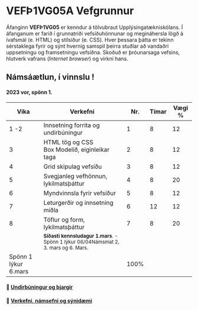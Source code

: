 # VEFÞ1VG05A Vefgrunnur

Áfanginn **VEFÞ1VG05** er kenndur á tölvubraut Upplýsingatækniskólans. Í áfanganum er farið í grunnatriði vefsíðuhönnunar og megináhersla lögð á ívafsmál (e. HTML) og stílsíður (e. CSS). Hver þessara þátta er tekinn sérstaklega fyrir og sýnt hvernig samspil þeirra stuðlar að vandaðri uppsetningu og framsetningu vefsíðna. Skoðuð er þróunarsaga vefsins, hlutverk vafrans (_Internet browser_) og virkni hans.

## Námsáætlun, í vinnslu !

#### 2023 vor, spönn 1. 

| Vika  | Verkefni  | Nr. | Tímar | Vægi % |
|---|---|---|---|---|
| 1 -2  | Innsetning forrita og undirbúningur  | 1  | 8 | 12 |
| 3  | HTML tög og CSS <br>Box Modelið, eiginleikar taga  | 2 | 8  | 12 |
| 4  | Grid skipulag vefsíðu | 3  | 8 | 12 |
| 5  | Svegjanleg vefhönnun, lykilmatsþáttur | 4  | 8  | 20 |
| 6  | Myndvinnsla fyrir vefsíður | 5  | 8 | 12  |
| 7  | Leturgerðir og innsetning miðla | 6  | 12 | 12 |
| 8  | Töflur og form, lykilmatsþáttur | 7 | 8 | 20 |
|   | <sub>**Síðasti  kennsludagur 1.mars**. - Spönn 1 lýkur  06/04Námsmat 2, 3. mars og 6. Mars.
Spönn 1 lýkur 6.mars </sub> |  | 100%  |



#### 👋 [Undirbúningur og bjargir](https://github.com/vefgrunnur/Namsefni/wiki)

#### 🧙 [Verkefni, námsefni og sýnidæmi](https://github.com/vefgrunnur/namsefni/)


